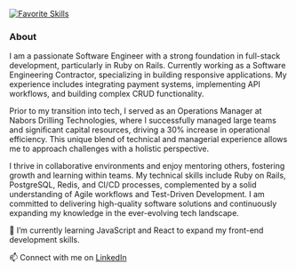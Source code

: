 [![Favorite Skills](https://go-skill-icons.vercel.app/api/icons?i=ruby,rails,postgres,redis,heroku,github,apple,rubymine,api,sass,tailwind,js,terminal&theme=dark)]()

### About
I am a passionate Software Engineer with a strong foundation in full-stack development, particularly in Ruby on Rails. 
Currently working as a Software Engineering Contractor, specializing in building responsive applications. 
My experience includes integrating payment systems, implementing API workflows, and building complex CRUD functionality.

Prior to my transition into tech, I served as an Operations Manager at Nabors Drilling Technologies, where I successfully managed large teams and significant capital resources, driving a 30% increase in operational efficiency. 
This unique blend of technical and managerial experience allows me to approach challenges with a holistic perspective.

I thrive in collaborative environments and enjoy mentoring others, fostering growth and learning within teams. 
My technical skills include Ruby on Rails, PostgreSQL, Redis, and CI/CD processes, complemented by a solid understanding of Agile workflows and Test-Driven Development. 
I am committed to delivering high-quality software solutions and continuously expanding my knowledge in the ever-evolving tech landscape.

🌱 I’m currently learning JavaScript and React to expand my front-end development skills.

📫 Connect with me on [LinkedIn](https://www.linkedin.com/in/ben-randolph-43881a95/)

<!--
**neb417/neb417** is a ✨ _special_ ✨ repository because its `README.md` (this file) appears on your GitHub profile.

Here are some ideas to get you started:

- 🔭 I’m currently working on ...
- 🌱 I’m currently learning ...
- 👯 I’m looking to collaborate on ...
- 🤔 I’m looking for help with ...
- 💬 Ask me about ...
- 📫 How to reach me: ...
- 😄 Pronouns: ...
- ⚡ Fun fact: ...
-->
